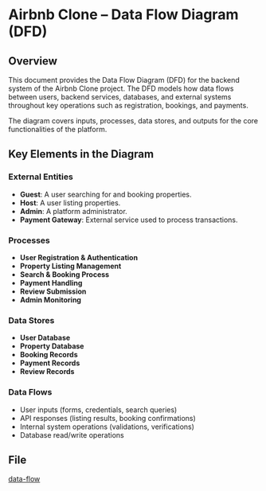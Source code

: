 # Airbnb Clone – Data Flow Diagram (DFD)

## Overview

This document provides the Data Flow Diagram (DFD) for the backend system of the Airbnb Clone project. The DFD models how data flows between users, backend services, databases, and external systems throughout key operations such as registration, bookings, and payments.

The diagram covers inputs, processes, data stores, and outputs for the core functionalities of the platform.

## Key Elements in the Diagram

### External Entities

- **Guest**: A user searching for and booking properties.
- **Host**: A user listing properties.
- **Admin**: A platform administrator.
- **Payment Gateway**: External service used to process transactions.

### Processes

- **User Registration & Authentication**
- **Property Listing Management**
- **Search & Booking Process**
- **Payment Handling**
- **Review Submission**
- **Admin Monitoring**

### Data Stores

- **User Database**
- **Property Database**
- **Booking Records**
- **Payment Records**
- **Review Records**

### Data Flows

- User inputs (forms, credentials, search queries)
- API responses (listing results, booking confirmations)
- Internal system operations (validations, verifications)
- Database read/write operations

## File

[data-flow](./data-flow.png)
